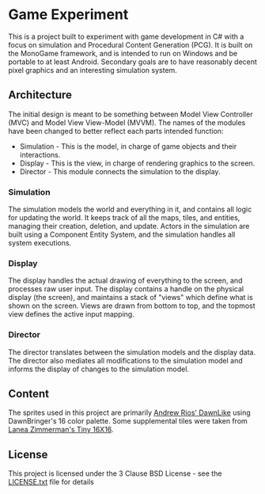 # Game Experiment

This is a project built to experiment with game development in C# with a focus
on simulation and Procedural Content Generation (PCG). It is built on the
MonoGame framework, and is intended to run on Windows and be portable to at
least Android. Secondary goals are to have reasonably decent pixel graphics
and an interesting simulation system.

## Architecture

The initial design is meant to be something between Model View Controller (MVC)
and Model View View-Model (MVVM). The names of the modules have been changed to
better reflect each parts intended function:

+ Simulation - This is the model, in charge of game objects and their interactions.
+ Display - This is the view, in charge of rendering graphics to the screen.
+ Director - This module connects the simulation to the display.

### Simulation

The simulation models the world and everything in it, and contains all logic
for updating the world. It keeps track of all the maps, tiles, and entities,
managing their creation, deletion, and update. Actors in the simulation are
built using a Component Entity System, and the simulation handles all system
executions.

### Display

The display handles the actual drawing of everything to the screen, and
processes raw user input. The display contains a handle on the physical display
(the screen), and maintains a stack of "views" which define what is shown on
the screen. Views are drawn from bottom to top, and the topmost view defines
the active input mapping.

### Director

The director translates between the simulation models and the display data. The
director also mediates all modifications to the simulation model and informs
the display of changes to the simulation model.

## Content

The sprites used in this project are primarily [Andrew Rios' DawnLike](http://opengameart.org/users/dragondeplatino)
using DawnBringer's 16 color palette. Some supplemental tiles were taken from
[Lanea Zimmerman's Tiny 16X16](http://opengameart.org/users/sharm).

## License

This project is licensed under the 3 Clause BSD License - see the
[LICENSE.txt](LICENSE.txt) file for details

